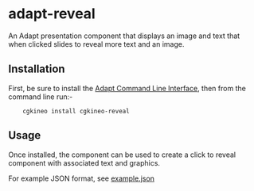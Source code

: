 adapt-reveal
===================

An Adapt presentation component that displays an image and text that when clicked slides to reveal more text and an image.

Installation
------------

First, be sure to install the [Adapt Command Line Interface](https://github.com/cgkineo/cgkineo-cli), then from the command line run:-

		cgkineo install cgkineo-reveal

Usage
-----
Once installed, the component can be used to create a click to reveal component with associated text and graphics.

For example JSON format, see [example.json](https://github.com/cgkineo/adapt-reveal/blob/master/example.json)